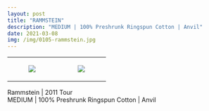 ```yaml
---
layout: post
title: "RAMMSTEIN"
description: "MEDIUM | 100% Preshrunk Ringspun Cotton | Anvil"
date: 2021-03-08
img: /img/0105-rammstein.jpg
---
```




<table style="width:100%;"><tr><td style="vertical-align:top;">
      <figure class="tmblr-full" data-orig-height="2048" data-orig-width="1365" data-orig-src="https://concertshirts.netlify.app/shirts/0105/0105-01.jpg"><img src="https://64.media.tumblr.com/5203037ee025fe7b50f24e29d09e731e/ef0f730e4520d556-cf/s540x810/32ebca2a26e939dc08e258436dfbafd287bd6042.jpg" data-orig-height="2048" data-orig-width="1365" data-orig-src="https://concertshirts.netlify.app/shirts/0105/0105-01.jpg"/></figure></td>
    <td style="vertical-align:top;">
      <figure class="tmblr-full" data-orig-height="2048" data-orig-width="1365" data-orig-src="https://concertshirts.netlify.app/shirts/0105/0105-02.jpg"><img src="https://64.media.tumblr.com/d4d41ff2cfea989b11ab51a7e47e43e2/ef0f730e4520d556-02/s540x810/b31a4a03eab9a39cd5e0b4ebaadb494382fc8888.jpg" data-orig-height="2048" data-orig-width="1365" data-orig-src="https://concertshirts.netlify.app/shirts/0105/0105-02.jpg"/></figure></td>
  </tr></table><p>
  Rammstein | 2011 Tour<br/>MEDIUM | 100% Preshrunk Ringspun Cotton | Anvil
</p>
